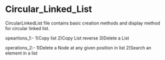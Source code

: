 # Circular_Linked_List
CircularLinkedList file contains basic creation methods and display method for circular linked list.

opeartions_1:-
1)Copy list
2)Copy List reverse
3)Delete a List

operations_2:-
1)Delete a Node at any given position in list
2)Search an element in a list
